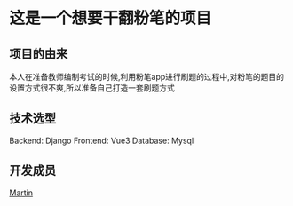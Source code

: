 

# 这是一个想要干翻粉笔的项目


## 项目的由来
本人在准备教师编制考试的时候,利用粉笔app进行刷题的过程中,对粉笔的题目的设置方式很不爽,所以准备自己打造一套刷题方式

## 技术选型

Backend: Django
Frontend: Vue3
Database: Mysql


## 开发成员

[Martin]()
